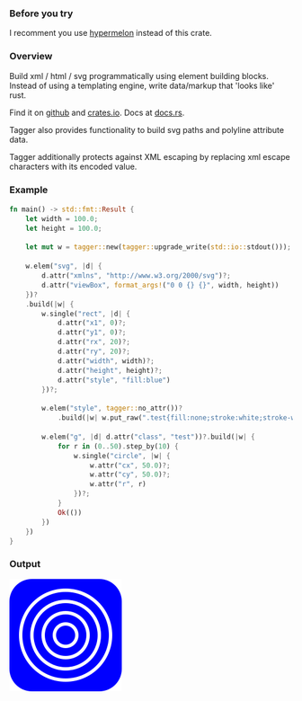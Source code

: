 ### Before you try

I recomment you use [hypermelon](https://github.com/tiby312/hypermelon) instead of this crate.

### Overview

Build xml / html / svg programmatically using element building blocks.
Instead of using a templating engine, write data/markup that 'looks like' rust.

Find it on [github](https://github.com/tiby312/tagger) and [crates.io](https://crates.io/crates/tagger).
Docs at [docs.rs](https://docs.rs/tagger/latest/tagger/).

Tagger also provides functionality to build svg paths and polyline attribute data.

Tagger additionally protects against XML escaping by replacing xml escape characters with its encoded value. 

### Example

```rust
fn main() -> std::fmt::Result {
    let width = 100.0;
    let height = 100.0;

    let mut w = tagger::new(tagger::upgrade_write(std::io::stdout()));

    w.elem("svg", |d| {
        d.attr("xmlns", "http://www.w3.org/2000/svg")?;
        d.attr("viewBox", format_args!("0 0 {} {}", width, height))
    })?
    .build(|w| {
        w.single("rect", |d| {
            d.attr("x1", 0)?;
            d.attr("y1", 0)?;
            d.attr("rx", 20)?;
            d.attr("ry", 20)?;
            d.attr("width", width)?;
            d.attr("height", height)?;
            d.attr("style", "fill:blue")
        })?;

        w.elem("style", tagger::no_attr())?
            .build(|w| w.put_raw(".test{fill:none;stroke:white;stroke-width:3}"))?;

        w.elem("g", |d| d.attr("class", "test"))?.build(|w| {
            for r in (0..50).step_by(10) {
                w.single("circle", |w| {
                    w.attr("cx", 50.0)?;
                    w.attr("cy", 50.0)?;
                    w.attr("r", r)
                })?;
            }
            Ok(())
        })
    })
}

```




### Output


<img src="./assets/svg_example.svg" alt="demo">

